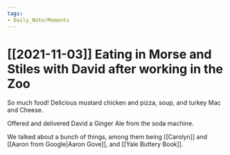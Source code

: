 ```yaml
---
tags:
- Daily_Note/Moments
---
```


# [[2021-11-03]] Eating in Morse and Stiles with David after working in the Zoo


So much food! Delicious mustard chicken and pizza, soup, and turkey Mac and Cheese.

Offered and delivered David a Ginger Ale from the soda machine.

We talked about a bunch of things, among them being [[Carolyn]] and [[Aaron from Google|Aaron Gove]], and [[Yale Buttery Book]].
